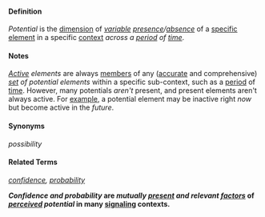#### Definition

*Potential* is the [dimension](https://github.com/gcassel/Modular-Organization-Terminology/blob/master/terms/dimension.md) of *[variable](https://github.com/gcassel/Modular-Organization-Terminology/blob/master/terms/variable.md) [presence](https://github.com/gcassel/Modular-Organization-Terminology/blob/master/terms/presence.md)/[absence](https://github.com/gcassel/Modular-Organization-Terminology/blob/master/terms/absence.md)* of a [specific](https://github.com/gcassel/Modular-Organization-Terminology/blob/master/terms/specific.md) [element](https://github.com/gcassel/Modular-Organization-Terminology/blob/master/terms/element.md) in a specific [context](https://github.com/gcassel/Modular-Organization-Terminology/blob/master/terms/context.md) *across a [period](https://github.com/gcassel/Modular-Organization-Terminology/blob/master/terms/period.md) of [time](https://github.com/gcassel/Modular-Organization-Terminology/blob/master/terms/time.md)*.

#### Notes

*[Active](https://github.com/gcassel/Modular-Organization-Terminology/blob/master/terms/active.md) elements* are always [members](https://github.com/gcassel/Modular-Organization-Terminology/blob/master/terms/member.md) of any ([accurate](https://github.com/gcassel/Modular-Organization-Terminology/blob/master/terms/accuracy.md) and comprehensive) *[set](https://github.com/gcassel/Modular-Organization-Terminology/blob/master/terms/set.md) of potential elements* within a specific sub-context, such as a [period](https://github.com/gcassel/Modular-Organization-Terminology/blob/master/terms/period.md) of [time](https://github.com/gcassel/Modular-Organization-Terminology/blob/master/terms/time.md).  However, many potentials *aren't* present, and present elements aren't always active.  For [example](https://github.com/gcassel/Modular-Organization-Terminology/blob/master/terms/example.md), a potential element may be inactive right *now* but become active in the *future*.

#### Synonyms

*possibility*

#### Related Terms

*[confidence](https://github.com/gcassel/Modular-Organization-Terminology/blob/master/terms/confidence.md), [probability](https://github.com/gcassel/Modular-Organization-Terminology/blob/master/terms/probability.md)*

***Confidence and probability* are *mutually [present](https://github.com/gcassel/Modular-Organization-Terminology/blob/master/terms/present.md) and relevant [factors](https://github.com/gcassel/Modular-Organization-Terminology/blob/master/terms/factor.md)* of *[perceived](https://github.com/gcassel/Modular-Organization-Terminology/blob/master/terms/perceive.md) potential* in many [signaling](https://github.com/gcassel/Modular-Organization-Terminology/blob/master/terms/signal.md) contexts.**
